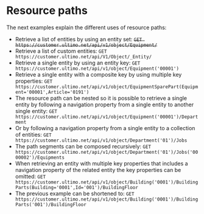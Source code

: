 # Resource paths

The next examples explain the different uses of resource paths:

* Retrieve a list of entities by using an entity set:   ~~`GET https://customer.ultimo.net/api/v1/object/Equipment/`~~ 
* Retrieve a list of custom entities:  `GET https://customer.ultimo.net/api/V1/Object/_Entity/` 
* Retrieve a single entity by using an entity key:  `GET https://customer.ultimo.net/api/v1/object/Equipment('00001')` 
* Retrieve a single entity with a composite key by using multiple key properties:  `GET https://customer.ultimo.net/api/v1/object/EquipmentSparePart(Equipment='00001',Article='0191')` 
* The resource path can be nested so it is possible to retrieve a single entity by following a navigation property from a single entity to another single entity:  `GET https://customer.ultimo.net/api/v1/object/Equipment('00001')/Department` 
* Or by following a navigation property from a single entity to a collection of entities:  `GET https://customer.ultimo.net/api/v1/object/Department('01')/Jobs` 
* The path segments can be composed recursively:  `GET https://customer.ultimo.net/api/v1/object/Department('01')/Jobs('0000002')/Equipments` 
* When retrieving an entity with multiple key properties that includes a navigation property of the related entity the key properties can be omitted:  `GET https://customer.ultimo.net/api/v1/object/Building('0001')/BuildingParts(Building='0001',Id='001')/BuildingFloor` 
* The previous example can be shortened to:  `GET https://customer.ultimo.net/api/v1/object/Building('0001')/BuildingParts('001')/BuildingFloor`



